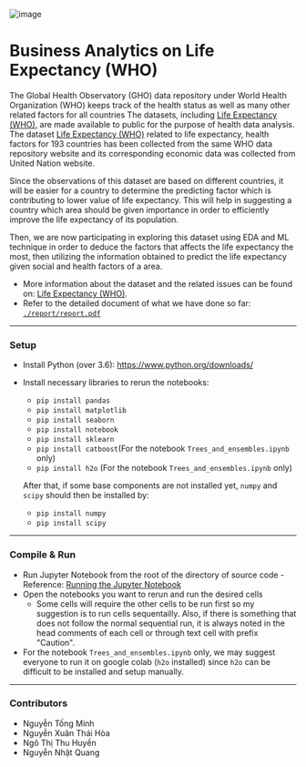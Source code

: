 ![image](https://user-images.githubusercontent.com/86721208/164498440-5f171021-c58f-470f-863c-dbb5b0325ae4.png)

# Business Analytics on Life Expectancy (WHO)

The Global Health Observatory (GHO) data repository under World Health Organization (WHO) keeps track of the health status as well as many other related factors for all countries The datasets, including [Life Expectancy (WHO)](https://www.kaggle.com/datasets/kumarajarshi/life-expectancy-who?fbclid=IwAR155pP1NyfjMQUfIxPN-s6oD06RWTAX9X0Gv5wkvPdVlUgP__Us2VNxujE), are made available to public for the purpose of health data analysis. The dataset [Life Expectancy (WHO)](https://www.kaggle.com/datasets/kumarajarshi/life-expectancy-who?fbclid=IwAR155pP1NyfjMQUfIxPN-s6oD06RWTAX9X0Gv5wkvPdVlUgP__Us2VNxujE) related to life expectancy, health factors for 193 countries has been collected from the same WHO data repository website and its corresponding economic data was collected from United Nation website.

Since the observations of this dataset are based on different countries, it will be easier for a country to determine the predicting factor which is contributing to lower value of life expectancy. This will help in suggesting a country which area should be given importance in order to efficiently improve the life expectancy of its population.

Then, we are now participating in exploring this dataset using EDA and ML technique in order to deduce the factors that affects the life expectancy the most, then utilizing the information obtained to predict the life expectancy given social and health factors of a area.

- More information about the dataset and the related issues can be found on: [Life Expectancy (WHO)](https://www.kaggle.com/datasets/kumarajarshi/life-expectancy-who?fbclid=IwAR155pP1NyfjMQUfIxPN-s6oD06RWTAX9X0Gv5wkvPdVlUgP__Us2VNxujE).
- Refer to the detailed document of what we have done so far: [`./report/report.pdf`](https://github.com/minhngt62/ml-life-expectancy/blob/main/report/report.pdf)

---
### Setup

- Install Python (over 3.6): https://www.python.org/downloads/
- Install necessary libraries to rerun the notebooks:
  - `pip install pandas`
  - `pip install matplotlib`
  - `pip install seaborn`
  - `pip install notebook`
  - `pip install sklearn`
  - `pip install catboost`(For the notebook `Trees_and_ensembles.ipynb` only)
  - `pip install h2o` (For the notebook `Trees_and_ensembles.ipynb` only)
  
  After that, if some base components are not installed yet, `numpy` and `scipy` should then be installed by:
  - `pip install numpy`
  - `pip install scipy`
  
---
### Compile & Run
- Run Jupyter Notebook from the root of the directory of source code - Reference: [Running the Jupyter Notebook](https://jupyter-notebook-beginner-guide.readthedocs.io/en/latest/execute.html)
- Open the notebooks you want to rerun and run the desired cells
  - Some cells will require the other cells to be run first so my suggestion is to run cells sequentailly. Also, if there is something that does not follow the normal sequential run, it is always noted in the head comments of each cell or through text cell with prefix "Caution".
- For the notebook `Trees_and_ensembles.ipynb` only, we may suggest everyone to run it on google colab (`h2o` installed) since `h2o` can be difficult to be installed and setup manually.

---
### Contributors

- Nguyễn Tống Minh
- Nguyễn Xuân Thái Hòa
- Ngô Thị Thu Huyền
- Nguyễn Nhật Quang
